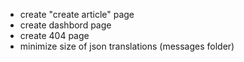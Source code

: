 - create "create article" page
- create dashbord page
- create 404 page
- minimize size of json translations (messages folder)
